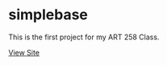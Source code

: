 # simplebase
This is the first project for my ART 258 Class.

[View Site](https://gcorpuz.github.io/simplebase)